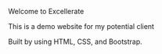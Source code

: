 Welcome to Excellerate

This is a demo website for my potential client 

Built by using HTML, CSS, and Bootstrap.


